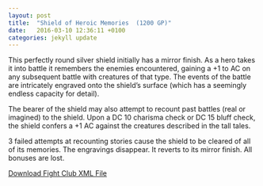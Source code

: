 ```yaml
---
layout: post
title:  "Shield of Heroic Memories  (1200 GP)"
date:   2016-03-10 12:36:11 +0100
categories: jekyll update
---
```


This perfectly round silver shield initially has a mirror finish. As a hero takes it into battle it remembers the enemies encountered, gaining a +1 to AC on any subsequent battle with creatures of that type. The events of the battle are intricately engraved onto the shield’s surface (which has a seemingly endless capacity for detail).

The bearer of the shield may also attempt to recount past battles (real or imagined) to the shield. Upon a DC 10 charisma check or DC 15 bluff check, the shield confers a +1 AC against the creatures described in the tall tales.

3 failed attempts at recounting stories cause the shield to be cleared of all of its memories. The engravings disappear. It reverts to its mirror finish. All bonuses are lost.

<a href="{{site.url}}/for-the-players/items/shield-of-heroic-memories.xml">Download Fight Club XML File</a>
